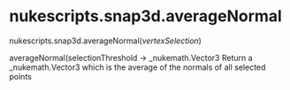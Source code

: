 # nukescripts.snap3d.averageNormal
nukescripts.snap3d.averageNormal(_vertexSelection_)

averageNormal(selectionThreshold -> _nukemath.Vector3 Return a _nukemath.Vector3 which is the average of the normals of all selected points
